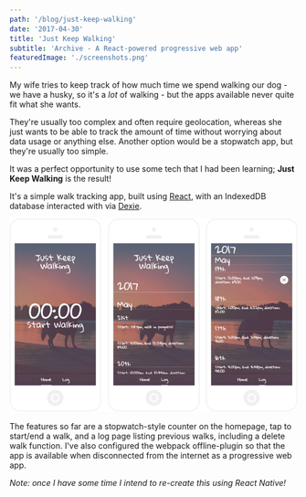 ```yaml
---
path: '/blog/just-keep-walking'
date: '2017-04-30'
title: 'Just Keep Walking'
subtitle: 'Archive - A React-powered progressive web app'
featuredImage: './screenshots.png'
---
```


My wife tries to keep track of how much time we spend walking our dog - we have a husky, so it's a <em>lot</em> of walking - but the apps available never quite fit what she wants.

They're usually too complex and often require geolocation, whereas she just wants to be able to track the amount of time without worrying about data usage or anything else. Another option would be a stopwatch app, but they're usually too simple.

It was a perfect opportunity to use some tech that I had been learning; <strong>Just Keep Walking</strong> is the result!

It's a simple walk tracking app, built using <a href="https://facebook.github.io/react/" target="_blank">React</a>, with an IndexedDB database interacted with via <a href="http://dexie.org/" target="_blank">Dexie</a>.

![Screenshots](./screenshots.png)

The features so far are a stopwatch-style counter on the homepage, tap to start/end a walk, and a log page listing previous walks, including a delete walk function. I've also configured the webpack offline-plugin so that the app is available when disconnected from the internet as a progressive web app.

*Note: once I have some time I intend to re-create this using React Native!*
